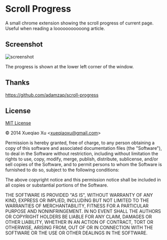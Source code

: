 Scroll Progress
===============

A small chrome extension showing the scroll progress of current page.  
Useful when reading a looooooooooong article.

Screenshot
----------

![screenshot](http://i.imgur.com/BG4nZrK.png)

The progress is shown at the lower left corner of the window.

Thanks
------

https://github.com/adamzap/scroll-progress

License
-------

[MIT License](http://www.opensource.org/licenses/mit-license.php)

&copy; 2014 Xueqiao Xu &lt;xueqiaoxu@gmail.com&gt;

Permission is hereby granted, free of charge, to any person obtaining a copy of this software and associated documentation files (the "Software"), to deal in the Software without restriction, including without limitation the rights to use, copy, modify, merge, publish, distribute, sublicense, and/or sell copies of the Software, and to permit persons to whom the Software is furnished to do so, subject to the following conditions:

The above copyright notice and this permission notice shall be included in all copies or substantial portions of the Software.

THE SOFTWARE IS PROVIDED "AS IS", WITHOUT WARRANTY OF ANY KIND, EXPRESS OR IMPLIED, INCLUDING BUT NOT LIMITED TO THE WARRANTIES OF MERCHANTABILITY, FITNESS FOR A PARTICULAR PURPOSE AND NONINFRINGEMENT. IN NO EVENT SHALL THE AUTHORS OR COPYRIGHT HOLDERS BE LIABLE FOR ANY CLAIM, DAMAGES OR OTHER LIABILITY, WHETHER IN AN ACTION OF CONTRACT, TORT OR OTHERWISE, ARISING FROM, OUT OF OR IN CONNECTION WITH THE SOFTWARE OR THE USE OR OTHER DEALINGS IN THE SOFTWARE.
